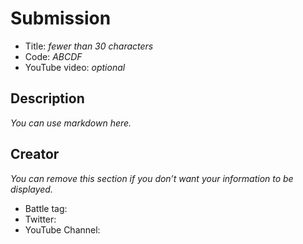 <!-- Replace or remove everything cursive -->
# Submission
- Title: _fewer than 30 characters_
- Code: _ABCDF_
- YouTube video: _optional_

## Description
_You can use markdown here._

## Creator
_You can remove this section if you don’t want your information to be displayed._
- Battle tag:
- Twitter:
- YouTube Channel:
